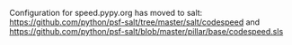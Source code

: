 Configuration for speed.pypy.org has moved to salt:
https://github.com/python/psf-salt/tree/master/salt/codespeed
and
https://github.com/python/psf-salt/blob/master/pillar/base/codespeed.sls
